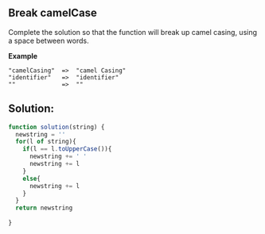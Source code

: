 ## Break camelCase
Complete the solution so that the function will break up camel casing, using a space between words.

**Example**
```
"camelCasing"  =>  "camel Casing"
"identifier"   =>  "identifier"
""             =>  ""
```

## Solution:
```js
function solution(string) {
  newstring = ''
  for(l of string){
    if(l == l.toUpperCase()){
      newstring += ' '
      newstring += l
    }
    else{
      newstring += l
    }
  }
  return newstring
    
}
```